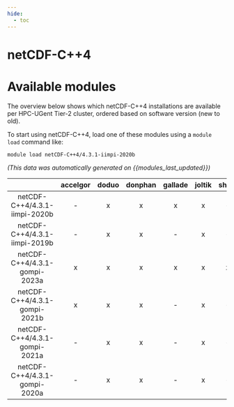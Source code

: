 ```yaml
---
hide:
  - toc
---
```


netCDF-C++4
===========

# Available modules


The overview below shows which netCDF-C++4 installations are available per HPC-UGent Tier-2 cluster, ordered based on software version (new to old).

To start using netCDF-C++4, load one of these modules using a `module load` command like:

```shell
module load netCDF-C++4/4.3.1-iimpi-2020b
```

*(This data was automatically generated on {{modules_last_updated}})*  

| |accelgor|doduo|donphan|gallade|joltik|shinx|skitty|
| :---: | :---: | :---: | :---: | :---: | :---: | :---: | :---: |
|netCDF-C++4/4.3.1-iimpi-2020b|-|x|x|x|x|-|x|
|netCDF-C++4/4.3.1-iimpi-2019b|-|x|x|-|x|-|x|
|netCDF-C++4/4.3.1-gompi-2023a|x|x|x|x|x|x|x|
|netCDF-C++4/4.3.1-gompi-2021b|x|x|x|-|x|-|x|
|netCDF-C++4/4.3.1-gompi-2021a|-|x|x|-|x|-|x|
|netCDF-C++4/4.3.1-gompi-2020a|-|x|x|-|x|-|x|
